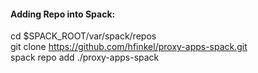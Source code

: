 #### Adding Repo into Spack:
cd $SPACK_ROOT/var/spack/repos  
git clone https://github.com/hfinkel/proxy-apps-spack.git  
spack repo add ./proxy-apps-spack
